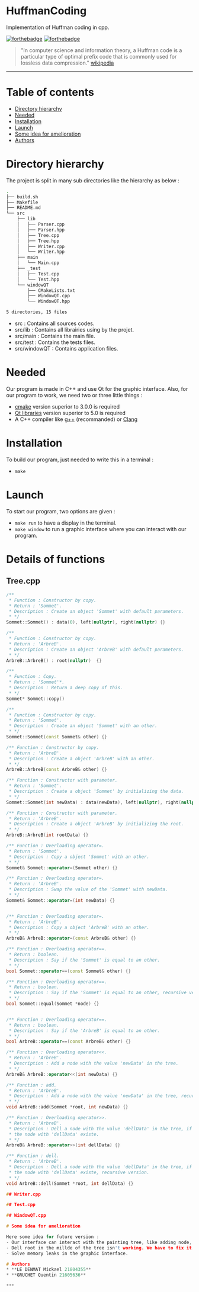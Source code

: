 # HuffmanCoding
Implementation of Huffman coding in cpp.

[![forthebadge](http://forthebadge.com/images/badges/built-with-love.svg)](http://forthebadge.com)  [![forthebadge](http://forthebadge.com/images/badges/powered-by-electricity.svg)](http://forthebadge.com)

> "In computer science and information theory, a Huffman code is a particular type of optimal prefix code that is commonly used for lossless data compression." [wikipedia](https://en.wikipedia.org/wiki/Huffman_coding)

***

# Table of contents
- [Directory hierarchy](#Directory-hierarchy)  
- [Needed](#Needed)  
- [Installation](#Installation)  
- [Launch](#Launch)  
- [Some idea for amelioration](#Some-idea-for-amelioration)
- [Authors](#Authors)  


# Directory hierarchy

The project is split in many sub directories like the hierarchy as below : 
```bash
.
├── build.sh
├── Makefile
├── README.md
└── src
    ├── lib
    │   ├── Parser.cpp
    │   ├── Parser.hpp
    │   ├── Tree.cpp
    │   ├── Tree.hpp
    │   ├── Writer.cpp
    │   └── Writer.hpp
    ├── main
    │   └── Main.cpp
    ├── _test
    │   ├── Test.cpp
    │   └── Test.hpp
    └── windowQT
        ├── CMakeLists.txt
        ├── WindowQT.cpp
        └── WindowQT.hpp

5 directories, 15 files
```
* src : Contains all sources codes.
* src/lib : Contains all librairies using by the projet.
* src/main : Contains the main file.
* src/test : Contains the tests files.
* src/windowQT : Contains application files.  

# Needed


Our program is made in C++ and use Qt for the graphic interface. Also, for our program to work, we need two or three little things :

- [cmake](https://cmake.org/install/) version superior to 3.0.0 is required
- [Qt libraries](https://doc.ubuntu-fr.org/qt) version superior to 5.0 is required
- A C++ compiler like [g++](https://doc.ubuntu-fr.org/gcc) (recommanded) or [Clang](https://clang.llvm.org/get_started.html)


# Installation

To build our program, just needed to write this in a terminal :

- ``` make ```


# Launch

To start our program, two options are given :

- ``` make run ``` to have a display in the terminal.
- ``` make window ``` to run a graphic interface where you can interact with our program.

# Details of functions
## Tree.cpp
```cpp
/**
 * Function : Constructor by copy.
 * Return : 'Sommet'.
 * Description : Create an object 'Sommet' with default parameters.
 * */ 
Sommet::Sommet() : data(0), left(nullptr), right(nullptr) {}

/**
 * Function : Constructor by copy.
 * Return : 'ArbreB'.
 * Description : Create an object 'ArbreB' with default parameters.
 * */  
ArbreB::ArbreB() : root(nullptr)  {}

/**
 * Function : Copy.
 * Return : 'Sommet'*.
 * Description : Return a deep copy of this.
 * */  
Sommet* Sommet::copy()

/**
 * Function : Constructor by copy.
 * Return : 'Sommet'.
 * Description : Create an object 'Sommet' with an other.
 * */  
Sommet::Sommet(const Sommet& other) {}

/** Function : Constructor by copy.
 * Return : 'ArbreB'.
 * Description : Create a object 'ArbreB' with an other.
 * */  
ArbreB::ArbreB(const ArbreB& other) {}

/** Function : Constructor with parameter.
 * Return : 'Sommet'.
 * Description : Create a object 'Sommet' by initializing the data.
 * */  
Sommet::Sommet(int newData) : data(newData), left(nullptr), right(nullptr) {}

/** Function : Constructor with parameter.
 * Return : 'ArbreB'.
 * Description : Create a object 'ArbreB' by initializing the root.
 * */  
ArbreB::ArbreB(int rootData) {}

/** Function : Overloading operator=.
 * Return : 'Sommet'.
 * Description : Copy a object 'Sommet' with an other.
 * */  
Sommet& Sommet::operator=(Sommet other) {}

/** Function : Overloading operator=.
 * Return : 'ArbreB'.
 * Description : Swap the value of the 'Sommet' with newData.
 * */  
Sommet& Sommet::operator=(int newData) {}


/** Function : Overloading operator=.
 * Return : 'ArbreB'.
 * Description : Copy a object 'ArbreB' with an other.
 * */  
ArbreB& ArbreB::operator=(const ArbreB& other) {}

/** Function : Overloading operator==.
 * Return : boolean.
 * Description : Say if the 'Sommet' is equal to an other.
 * */  
bool Sommet::operator==(const Sommet& other) {}

/** Function : Overloading operator==.
 * Return : boolean.
 * Description : Say if the 'Sommet' is equal to an other, recursive version.
 * */  
bool Sommet::equal(Sommet *node) {}


/** Function : Overloading operator==.
 * Return : boolean.
 * Description : Say if the 'ArbreB' is equal to an other.
 * */  
bool ArbreB::operator==(const ArbreB& other) {}

/** Function : Overloading operator<<.
 * Return : 'ArbreB'.
 * Description : Add a node with the value 'newData' in the tree.
 * */  
ArbreB& ArbreB::operator<<(int newData) {}

/** Function : add.
 * Return : 'ArbreB'.
 * Description : Add a node with the value 'newData' in the tree, recursive version.
 * */  
void ArbreB::add(Sommet *root, int newData) {}

/** Function : Overloading operator>>.
 * Return : 'ArbreB'.
 * Description : Dell a node with the value 'dellData' in the tree, if
 * the node with 'dellData' existe.
 * */
ArbreB& ArbreB::operator>>(int dellData) {}

/** Function : dell.
 * Return : 'ArbreB'.
 * Description : Dell a node with the value 'dellData' in the tree, if
 * the node with 'dellData' existe, recursive version.
 * */
void ArbreB::dell(Sommet *root, int dellData) {}

## Writer.cpp

## Test.cpp

## WindowQT.cpp

# Some idea for amelioration

Here some idea for future version :
- Our interface can interact with the painting tree, like adding node, deleting node, spliting tree, fusion of two differents tree...
- Dell root in the millde of the tree isn't working. We have to fix it.
- Solve memory leaks in the graphic interface.

# Authors
* **LE DENMAT Mickael 21804355**
* **GRUCHET Quentin 21605636**

***




